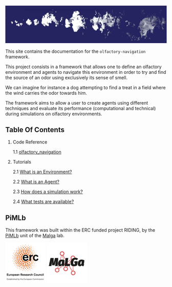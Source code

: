 ![Olfactory cues in turbulent air](img/Odor_Plume.jpg)

This site contains the documentation for the `olfactory-navigation` framework.

This project consists in a framework that allows one to define an olfactory environment and agents to navigate this environment in order to try and find the source of an odor using exclusively its sense of smell.

We can imagine for instance a dog attempting to find a treat in a field where the wind carries the odor towards him.

The framework aims to allow a user to create agents using different techniques and evaluate its performance (computational and technical) during simulations on olfactory environments.


## Table Of Contents

1. Code Reference

    1.1 [olfactory_navigation](reference/index.md)

2. Tutorials

    2.1 [What is an Environment?](tutorials/environment_description.md)

    2.2 [What is an Agent?](tutorials/agent_description.md)

    2.3 [How does a simulation work?](tutorials/simulation_process.md)

    2.4 [What tests are available?](tutorials/available_tests.md)


## PiMLb

This framework was built within the ERC funded project RIDING, by the [PiMLb](https://malga.unige.it/research/pimlb) unit of the [Malga](https://malga.unige.it) lab.

<img src="img/ERC.jpg" alt="ERC Logo" width="25%"/>
<img src="img/MaLGa_white_bg.png" alt="Malga Logo" width="25%"/>
